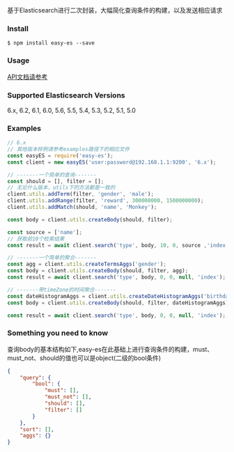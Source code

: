 
基于Elasticsearch进行二次封装，大幅简化查询条件的构建，以及发送相应请求

### Install
```shell
$ npm install easy-es --save
```

### Usage
[API文档请参考](https://easy-es.ibrightfactory.com/) 

### Supported Elasticsearch Versions
6.x, 6.2, 6.1, 6.0, 5.6, 5.5, 5.4, 5.3, 5.2, 5.1, 5.0

### Examples
```js
// 6.x
// 其他版本样例请参考examples路径下的相应文件
const easyES = require('easy-es');
const client = new easyES('user:password@192.168.1.1:9200', '6.x');

// -------一个简单的查询-------
const should = [], filter = [];
// 无论什么版本，utils下的方法都是一致的
client.utils.addTerm(filter, 'gender', 'male');
client.utils.addRange(filter, 'reward', 300000000, 1500000000);
client.utils.addMatch(should, 'name', 'Monkey');

const body = client.utils.createBody(should, filter);

const source = ['name'];
// 获取前10个检索结果
const result = await client.search('type', body, 10, 0, source ,'index');

// -------一个简单的聚合-------
const agg = client.utils.createTermsAggs('gender');
const body = client.utils.createBody(should, filter, agg);
const result = await client.search('type', body, 0, 0, null, 'index');

// -------带timeZone的时间聚合-------
const dateHistogramAggs = client.utils.createDateHistogramAggs('birthday', 'year', 'yyyy', null, null, '+08:00');
const body = client.utils.createBody(should, filter, dateHistogramAggs);

const result = await client.search('type', body, 0, 0, null, 'index');

```

### Something you need to know

查询body的基本结构如下,easy-es在此基础上进行查询条件的构建，must、must_not、should的值也可以是object(二级的bool条件)
```json
{
	"query": {
		"bool": {
			"must": [],
			"must_not": [],
			"should": [],
			"filter": []
		}
	},
	"sort": [],
	"aggs": {}
}
```

